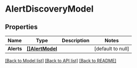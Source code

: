# AlertDiscoveryModel

## Properties
Name | Type | Description | Notes
------------ | ------------- | ------------- | -------------
**Alerts** | [**[]AlertModel**](Alert.md) |  | [default to null]

[[Back to Model list]](../README.md#documentation-for-models) [[Back to API list]](../README.md#documentation-for-api-endpoints) [[Back to README]](../README.md)


